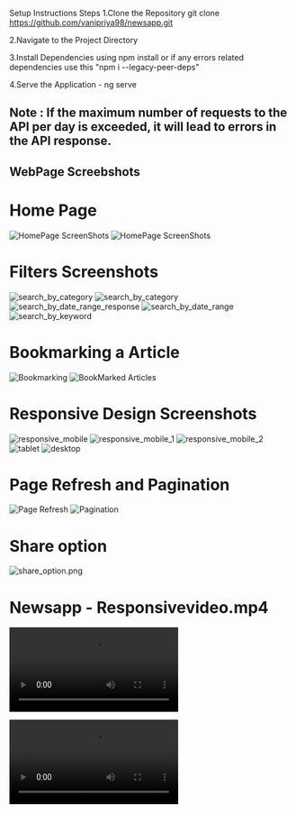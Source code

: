 Setup Instructions
Steps
1.Clone the Repository
git clone https://github.com/vanipriya98/newsapp.git

2.Navigate to the Project Directory

3.Install Dependencies using npm install or if any errors related dependencies use this 
"npm i --legacy-peer-deps"

4.Serve the Application - ng serve

## Note : If the maximum number of requests to the API per day is exceeded, it will lead to errors in the API response.

## WebPage Screebshots

# Home Page 
![HomePage ScreenShots](src/assets/images/HomepageScreenshot1.png)
![HomePage ScreenShots](src/assets/images/homePageScreenshot2.png)


# Filters Screenshots 

![search_by_category](src/assets/images/categoryoptions.png)
![search_by_category](src/assets/images/search_by_category.png)
![search_by_date_range_response](src/assets/images/search_by_date_range_response.png)
![search_by_date_range](src/assets/images/search_by_date_range.png)
![search_by_keyword](src/assets/images/search_by_keyword.png)


# Bookmarking a Article
![Bookmarking](src/assets/images/book_marking.png)
![BookMarked Articles](src/assets/images/bookmarked_articles.png)


# Responsive Design Screenshots
![responsive_mobile](src/assets/images/responsive_mobile.png)
![responsive_mobile_1](src/assets/images/responsive_mobile_1.png)
![responsive_mobile_2](src/assets/images/responsive_mobile_2.png)
![tablet](src/assets/images/tablet.png)
![desktop](src/assets/images/desktop.png)


# Page Refresh and Pagination
![Page Refresh](src/assets/images/page_refresh_after_5mins.png)
![Pagination](src/assets/images/pagination.png)

# Share option
![share_option.png](src/assets/images/share_option.png)

# Newsapp - Responsivevideo.mp4
![NewsappResponsivevideo.mp4](src/assets/NewsappResponsivevideo.mp4)


![NewsappResponsivevideo.mp4](src/assets/NewsAPPfunctionalityvideo.mp4)